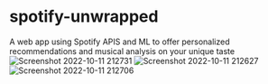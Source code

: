 # spotify-unwrapped

A web app using Spotify APIS and ML to offer personalized recommendations and musical analysis on your unique taste
![Screenshot 2022-10-11 212731](https://user-images.githubusercontent.com/55571023/195250808-b52da65e-c7af-44b3-8b67-84dddb9b828e.png)
![Screenshot 2022-10-11 212627](https://user-images.githubusercontent.com/55571023/195250800-4ebf004a-0646-487a-9bf6-f7abb64cb34f.png)
![Screenshot 2022-10-11 212706](https://user-images.githubusercontent.com/55571023/195250806-039935b9-dbf2-4abf-bac3-a33ced6d3bd8.png)

